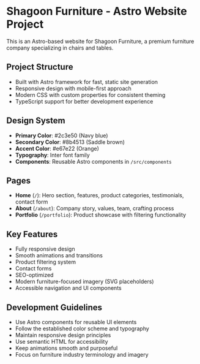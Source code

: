 <!-- Use this file to provide workspace-specific custom instructions to Copilot. For more details, visit https://code.visualstudio.com/docs/copilot/copilot-customization#_use-a-githubcopilotinstructionsmd-file -->

# Shagoon Furniture - Astro Website Project

This is an Astro-based website for Shagoon Furniture, a premium furniture company specializing in chairs and tables.

## Project Structure
- Built with Astro framework for fast, static site generation
- Responsive design with mobile-first approach
- Modern CSS with custom properties for consistent theming
- TypeScript support for better development experience

## Design System
- **Primary Color**: #2c3e50 (Navy blue)
- **Secondary Color**: #8b4513 (Saddle brown)
- **Accent Color**: #e67e22 (Orange)
- **Typography**: Inter font family
- **Components**: Reusable Astro components in `/src/components`

## Pages
- **Home** (`/`): Hero section, features, product categories, testimonials, contact form
- **About** (`/about`): Company story, values, team, crafting process
- **Portfolio** (`/portfolio`): Product showcase with filtering functionality

## Key Features
- Fully responsive design
- Smooth animations and transitions
- Product filtering system
- Contact forms
- SEO-optimized
- Modern furniture-focused imagery (SVG placeholders)
- Accessible navigation and UI components

## Development Guidelines
- Use Astro components for reusable UI elements
- Follow the established color scheme and typography
- Maintain responsive design principles
- Use semantic HTML for accessibility
- Keep animations smooth and purposeful
- Focus on furniture industry terminology and imagery
